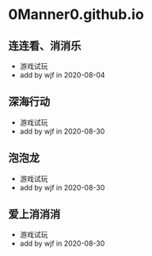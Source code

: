 # 0Manner0.github.io
## 连连看、消消乐
* 游戏试玩
* add by wjf in 2020-08-04
## 深海行动
* 游戏试玩
* add by wjf in 2020-08-30
## 泡泡龙
* 游戏试玩
* add by wjf in 2020-08-30
## 爱上消消消
* 游戏试玩
* add by wjf in 2020-08-30
